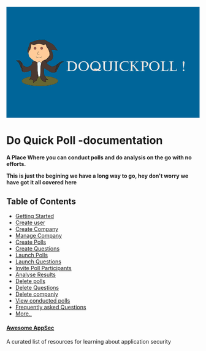 ![Awesome Hacking](DoQuickPoll.jpg)
# Do Quick Poll -documentation
**A Place Where you can conduct polls and do analysis on the go with no efforts.**

**This is just the begining we have a long way to go, hey don't worry we have got it all covered here**

## Table of Contents

- [Getting Started](#awesome-appsec)
- [Create user](#awesome-bug-bounty)
- [Create Company](#awesome-ctf)
- [Manage Company](#awesome-devsecops)
- [Create Polls](#awesome-exploit-development)
- [Create Questions](#awesome-fuzzing)
- [Launch Polls](#awesome-hacking-one)
- [Launch Questions](#awesome-honeypots)
- [Invite Poll Participants](#awesome-incident-response)
- [Analyse Results](#awesome-infosec)
- [Delete polls](#awesome-iot-hacks)
- [Delete Questions](#awesome-malware-analysis)
- [Delete companiy](#awesome-pcaptools)
- [View conducted polls](#awesome-pentest)
- [Frequently asked Questions](#awesome-php-security)
- [More..](#awesome-reversing)

#### [Awesome AppSec](https://github.com/paragonie/awesome-appsec)
A curated list of resources for learning about application security
